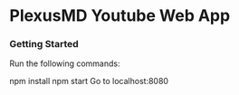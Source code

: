 # PlexusMD Youtube Web App


### Getting Started

Run the following commands:

 npm install
 npm start
 Go to localhost:8080
